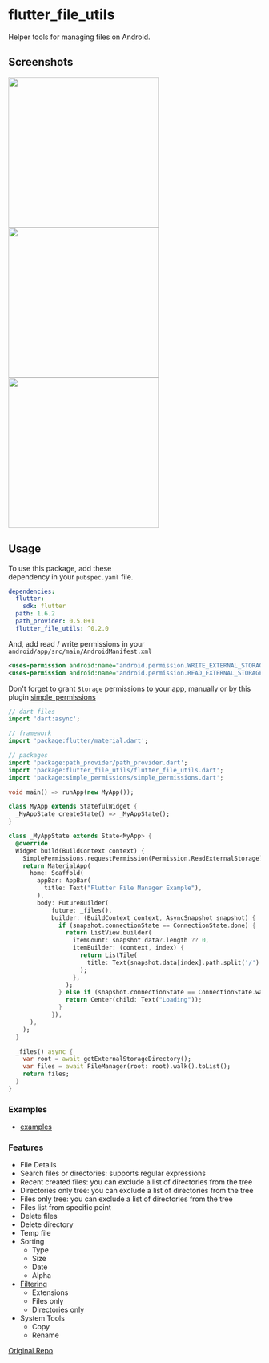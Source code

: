 # flutter_file_utils

Helper tools for managing files on Android.

## Screenshots

<p>
  <img src="https://github.com/nagakm/flutter_file_utils/raw/master/screenshots/permission.jpg" height="300em"/>
  <img src="https://github.com/nagakm/flutter_file_utils/blob/master/screenshots/filtering_example.png?raw=true" height="300em" />
  <img src="https://github.com/nagakm/flutter_file_utils/raw/master/screenshots/details.jpg" height="300em" />
</p>

## Usage

To use this package, add these  
dependency in your `pubspec.yaml`  file.

```yaml
dependencies:
  flutter:
    sdk: flutter
  path: 1.6.2
  path_provider: 0.5.0+1
  flutter_file_utils: ^0.2.0
```

And, add read / write permissions in your
`android/app/src/main/AndroidManifest.xml`

````xml
<uses-permission android:name="android.permission.WRITE_EXTERNAL_STORAGE"/>
<uses-permission android:name="android.permission.READ_EXTERNAL_STORAGE"/>
````

Don't forget to grant `Storage` permissions to your app, manually or by this plugin [simple_permissions](https://pub.dartlang.org/packages/simple_permissions)

```dart
// dart files
import 'dart:async';

// framework
import 'package:flutter/material.dart';

// packages
import 'package:path_provider/path_provider.dart';
import 'package:flutter_file_utils/flutter_file_utils.dart';
import 'package:simple_permissions/simple_permissions.dart';

void main() => runApp(new MyApp());

class MyApp extends StatefulWidget {
  _MyAppState createState() => _MyAppState();
}

class _MyAppState extends State<MyApp> {
  @override
  Widget build(BuildContext context) {
    SimplePermissions.requestPermission(Permission.ReadExternalStorage);
    return MaterialApp(
      home: Scaffold(
        appBar: AppBar(
          title: Text("Flutter File Manager Example"),
        ),
        body: FutureBuilder(
            future: _files(),
            builder: (BuildContext context, AsyncSnapshot snapshot) {
              if (snapshot.connectionState == ConnectionState.done) {
                return ListView.builder(
                  itemCount: snapshot.data?.length ?? 0,
                  itemBuilder: (context, index) {
                    return ListTile(
                      title: Text(snapshot.data[index].path.split('/').last),
                    );
                  },
                );
              } else if (snapshot.connectionState == ConnectionState.waiting) {
                return Center(child: Text("Loading"));
              }
            }),
      ),
    );
  }

  _files() async {
    var root = await getExternalStorageDirectory();
    var files = await FileManager(root: root).walk().toList();
    return files;
  }
}

```

### Examples

* [examples](https://github.com/nagakm/flutter_file_utils/tree/master/example/lib)

### Features

* File Details
* Search files or directories: supports regular expressions
* Recent created files: you can exclude a list of directories from the tree 
* Directories only tree: you can exclude a list of directories from the tree
* Files only tree: you can exclude a list of directories from the tree
* Files list from specific point
* Delete files
* Delete directory
* Temp file
* Sorting
  * Type
  * Size
  * Date
  * Alpha
* [Filtering](https://github.com/nagakm/flutter_file_utils/blob/master/example/lib/filtering_example.dart)
  * Extensions
  * Files only
  * Directories only
* System Tools
  * Copy
  * Rename


[Original Repo](https://github.com/MohamSayed/flutter_file_utils) 
